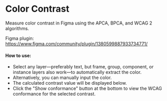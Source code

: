 # Color Contrast
Measure color contrast in Figma using the APCA, BPCA, and WCAG 2 algorithms.

Figma plugin: https://www.figma.com/community/plugin/1380599887933734771/


#### How to use:

- Select any layer—preferably text, but frame, group, component, or instance layers also work—to automatically extract the color.
- Alternatively, you can manually input the color.
- The calculated contrast value will be displayed below.
- Click the "Show conformance" button at the bottom to view the WCAG conformance for the selected contrast.

